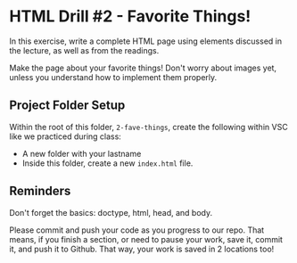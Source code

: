 # HTML Drill #2 - Favorite Things!

In this exercise, write a complete HTML page using elements discussed in the lecture, as well as from the readings.

Make the page about your favorite things! Don't worry about images yet, unless you understand how to implement them properly.

## Project Folder Setup

Within the root of this folder, `2-fave-things`, create the following within VSC like we practiced during class:

- A new folder with your lastname
- Inside this folder, create a new `index.html` file. 

## Reminders

Don't forget the basics: doctype, html, head, and body.

Please commit and push your code as you progress to our repo. That means, if you finish a section, or need to pause your work, save it, commit it, and push it to Github. That way, your work is saved in 2 locations too!
